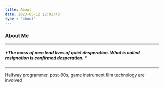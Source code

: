 ```yaml
---
title: About
date: 2023-05-12 12:01:43
type : "about"
---
```


### About Me

----

##### *The mass of men lead lives of quiet desperation. What is called resignation is confirmed desperation. *

------

Halfway programmer, post-90s, game instrument film technology are involved









